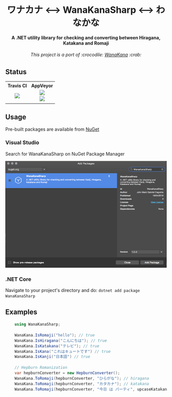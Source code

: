 <div align="center">
    <h1>ワナカナ &lt;--&gt; WanaKanaSharp &lt;--&gt; わなかな</h1>
    <h4>A .NET utility library for checking and converting between Hiragana, Katakana and Romaji</h4>
    <h6>This project is a port of :crocodile: <a href="https://github.com/WaniKani/WanaKana">WanaKana</a> :crab:</h6>
</div>

## Status

<div align="center">
    <table>
        <tbody align="center">
            <tr>
                <th>
                    <strong width="1000px">Travis CI</strong>
                </th>
                <th>
                    <strong width="1000px">AppVeyor</strong>
                </th>
            </tr>
            <tr>
                <td>
                    <a href="https://travis-ci.org/caguiclajmg/WanaKanaSharp" width="50%">
                        <img src="https://img.shields.io/travis/caguiclajmg/WanaKanaSharp.svg" />
                    </a>
                </td>
                <td>
                    <a href="https://ci.appveyor.com/project/caguiclajmg/wanakanasharp" width="50%">
                        <div>
                            <img src="https://img.shields.io/appveyor/ci/caguiclajmg/WanaKanaSharp.svg" />
                        </div>
                        <div>
                            <img src="https://img.shields.io/appveyor/tests/caguiclajmg/WanaKanaSharp.svg" />
                        </div>
                    </a>
                </td>
            </tr>
        </tbody>
    </table>
</div>

## Usage

Pre-built packages are available from [NuGet](https://www.nuget.org/packages/WanaKanaSharp/)

### Visual Studio

Search for WanaKanaSharp on NuGet Package Manager

![NuGet Package Manager](docs/visualstudio-package.png)

### .NET Core

Navigate to your project's directory and do: `dotnet add package WanaKanaSharp`

## Examples

```cs
    using WanaKanaSharp;

    WanaKana.IsRomaji("hello"); // true
    WanaKana.IsHiragana("こんにちは"); // true
    WanaKana.IsKatakana("テレビ"); // true
    WanaKana.IsKana("これはキュートです") // true
    WanaKana.IsKanji("日本語") // true

    // Hepburn Romanization
    var hepburnConverter = new HepburnConverter();
    WanaKana.ToRomaji(hepburnConverter, "ひらがな"); // hiragana
    WanaKana.ToRomaji(hepburnConverter, "カタカナ"); // katakana
    WanaKana.ToRomaji(hepburnConverter, "今日 は パーティ", upcaseKatakana = true); // 今日 ha PAATEI
```
